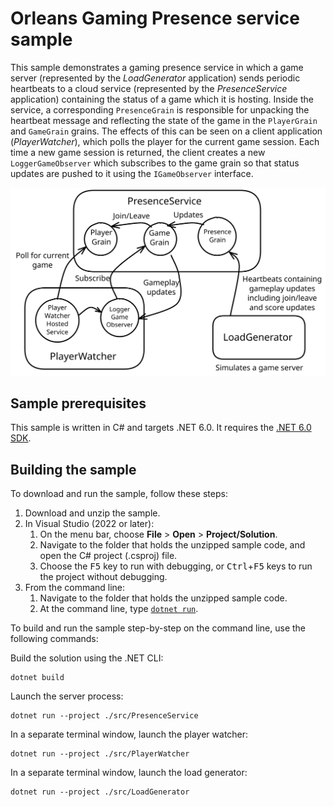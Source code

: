 ﻿# Orleans Gaming Presence service sample

This sample demonstrates a gaming presence service in which a game server (represented by the *LoadGenerator* application) sends periodic heartbeats to a cloud service (represented by the *PresenceService* application) containing the status of a game which it is hosting. Inside the service, a corresponding `PresenceGrain` is responsible for unpacking the heartbeat message and reflecting the state of the game in the `PlayerGrain` and `GameGrain` grains. The effects of this can be seen on a client application (*PlayerWatcher*), which polls the player for the current game session. Each time a new game session is returned, the client creates a new `LoggerGameObserver` which subscribes to the game grain so that status updates are pushed to it using the `IGameObserver` interface.

![A visual representation of the above text](./PresenceService.svg)

## Sample prerequisites

This sample is written in C# and targets .NET 6.0. It requires the [.NET 6.0 SDK](https://dotnet.microsoft.com/download/dotnet/6.0).

## Building the sample

To download and run the sample, follow these steps:

1. Download and unzip the sample.
2. In Visual Studio (2022 or later):
    1. On the menu bar, choose **File** > **Open** > **Project/Solution**.
    2. Navigate to the folder that holds the unzipped sample code, and open the C# project (.csproj) file.
    3. Choose the <kbd>F5</kbd> key to run with debugging, or <kbd>Ctrl</kbd>+<kbd>F5</kbd> keys to run the project without debugging.
3. From the command line:
    1. Navigate to the folder that holds the unzipped sample code.
    2. At the command line, type [`dotnet run`](https://docs.microsoft.com/dotnet/core/tools/dotnet-run).

To build and run the sample step-by-step on the command line, use the following commands:

Build the solution using the .NET CLI:

```dotnetcli
dotnet build
```

Launch the server process:

```dotnetcli
dotnet run --project ./src/PresenceService
```

In a separate terminal window, launch the player watcher:

```dotnetcli
dotnet run --project ./src/PlayerWatcher
```

In a separate terminal window, launch the load generator:

```dotnetcli
dotnet run --project ./src/LoadGenerator
```
